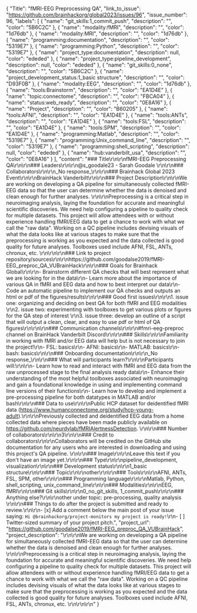 {
  "Title": "fMRI-EEG Preprocessing QA",
  "link_to_issue": "https://github.com/brainhackorg/global2023/issues/96",
  "issue_number": 96,
  "labels": [
    {
      "name": "git_skills:1_commit_push",
      "description": "",
      "color": "5B6C2C"
    },
    {
      "name": "modality:fMRI",
      "description": "",
      "color": "1d76db"
    },
    {
      "name": "modality:MRI",
      "description": "",
      "color": "1d76db"
    },
    {
      "name": "programming:documentation",
      "description": "",
      "color": "5319E7"
    },
    {
      "name": "programming:Python",
      "description": "",
      "color": "5319E7"
    },
    {
      "name": "project_type:documentation",
      "description": null,
      "color": "ededed"
    },
    {
      "name": "project_type:pipeline_development",
      "description": null,
      "color": "ededed"
    },
    {
      "name": "git_skills:0_none",
      "description": "",
      "color": "5B6C2C"
    },
    {
      "name": "project_development_status:1_basic structure",
      "description": "",
      "color": "D93F0B"
    },
    {
      "name": "modality:EEG",
      "description": "",
      "color": "1d76db"
    },
    {
      "name": "tools:Brainstorm",
      "description": "",
      "color": "EA1D4E"
    },
    {
      "name": "topic:connectome",
      "description": "",
      "color": "FBCA04"
    },
    {
      "name": "status:web_ready",
      "description": "",
      "color": "0E8A16"
    },
    {
      "name": "Project",
      "description": "",
      "color": "B60205"
    },
    {
      "name": "tools:AFNI",
      "description": "",
      "color": "EA1D4E"
    },
    {
      "name": "tools:ANTs",
      "description": "",
      "color": "EA1D4E"
    },
    {
      "name": "tools:FSL",
      "description": "",
      "color": "EA1D4E"
    },
    {
      "name": "tools:SPM",
      "description": "",
      "color": "EA1D4E"
    },
    {
      "name": "programming:Matlab",
      "description": "",
      "color": "5319E7"
    },
    {
      "name": "programming:Unix_command_line",
      "description": "",
      "color": "5319E7"
    },
    {
      "name": "programming:shell_scripting",
      "description": null,
      "color": "ededed"
    },
    {
      "name": "hub:vanderbilt_usa",
      "description": "",
      "color": "0E8A16"
    }
  ],
  "content": "### Title\r\n\r\nfMRI-EEG Preprocessing QA\r\n\r\n### Leaders\r\n\r\n@s_goodale23 - Sarah Goodale \r\n\r\n### Collaborators\r\n\r\n_No response_\r\n\r\n### Brainhack Global 2023 Event\r\n\r\nBrainHack Vanderbilt\r\n\r\n### Project Description\r\n\r\nWe are working on developing a QA pipeline for simultaneously collected fMRI-EEG data so that the user can determine whether the data is denoised and clean enough for further analyses. \r\n\r\nPreprocessing is a critical step in neuroimaging analysis, laying the foundation for accurate and meaningful scientific discoveries. We need help configuring a pipeline to quality check for multiple datasets. This project will allow attendees with or without experience handling fMRI/EEG data to get a chance to work with what we call the \"raw data\". Working on a QC pipeline includes devising visuals of what the data looks like at various stages to make sure that the preprocessing is working as you expected and the data collected is good quality for future analyses. Toolboxes used include AFNI, FSL, ANTs, chronux, etc. \r\n\r\n\r\n### Link to project repository/sources\r\n\r\nhttps://github.com/goodalse2019/fMRI-EEG_preproc_QA_VUBrainHack\r\n\r\n### Goals for Brainhack Global\r\n\r\n- Brainstorm different QA checks that will best represent what we are looking for in the data\r\n- Learn more about the importance of various QA in fMRI and EEG data and how to best interpret our data\r\n- Code an automatic pipeline to implement our QA checks and outputs an html or pdf of the figures/results\r\n\r\n### Good first issues\r\n\r\n1. issue one: organizing and deciding on best QA for both fMRI and EEG modalities \r\n2. issue two: experimenting with toolboxes to get various plots or figures for the QA step of interest \r\n3. issue three: develop an outline of a script that will output a clean, clear, and easy to use pdf or html of QA figures\r\n\r\n\r\n### Communication channels\r\n\r\n#fmri-eeg-preproc channel on BrainHack Vanderbilt Discord\r\n\r\n### Skills\r\n\r\nFamiliarity in working with fMRI and/or EEG data will help but is not necessary to join the project!\r\n- FSL: basics\r\n- AFNI: basics\r\n- MATLAB: basics\r\n- bash: basics\r\n\r\n### Onboarding documentation\r\n\r\n_No response_\r\n\r\n### What will participants learn?\r\n\r\nParticipants will:\r\n\r\n- Learn how to read and interact with fMRI and EEG data from the raw unprocessed stage to the final analysis ready data\r\n- Enhance their understanding of the most helpful toolboxes associated with neuroimaging and gain a foundational knowledge in using and implementing command line versions of their functions\r\n- Learn how to develop and implement a pre-processing pipeline for both datatypes in MATLAB and/or bash\r\n\r\n### Data to use\r\n\r\nPublic HCP dataset for deidentified fMRI data (https://www.humanconnectome.org/study/hcp-young-adult).\r\n\r\nPreviously collected and deidentified EEG data from a home collected data where pieces have been made publicly available on https://github.com/neurdylab/fMRIAlertnessDetection. \r\n\r\n### Number of collaborators\r\n\r\n3\r\n\r\n### Credit to collaborators\r\n\r\nCollaborators will be credited on the GitHub site documentation for any users who are interested in downloading and using this project's QA pipeline. \r\n\r\n### Image\r\n\r\nLeave this text if you don't have an image yet.\r\n\r\n### Type\r\n\r\npipeline_development, visualization\r\n\r\n### Development status\r\n\r\n1_basic structure\r\n\r\n### Topic\r\n\r\nother\r\n\r\n### Tools\r\n\r\nAFNI, ANTs, FSL, SPM, other\r\n\r\n### Programming language\r\n\r\nMatlab, Python, shell_scripting, unix_command_line\r\n\r\n### Modalities\r\n\r\nEEG, fMRI\r\n\r\n### Git skills\r\n\r\n0_no_git_skills, 1_commit_push\r\n\r\n### Anything else?\r\n\r\nother under topic: pre-processing, quality analysis \r\n\r\n### Things to do after the project is submitted and ready to review.\r\n\r\n- [x] Add a comment below the main post of your issue saying: `Hi @brainhackorg/project-monitors my project is ready!`\r\n- [ ] Twitter-sized summary of your project pitch.",
  "project_url": "https://github.com/goodalse2019/fMRI-EEG_preproc_QA_VUBrainHack",
  "project_description": "\r\n\r\nWe are working on developing a QA pipeline for simultaneously collected fMRI-EEG data so that the user can determine whether the data is denoised and clean enough for further analyses. \r\n\r\nPreprocessing is a critical step in neuroimaging analysis, laying the foundation for accurate and meaningful scientific discoveries. We need help configuring a pipeline to quality check for multiple datasets. This project will allow attendees with or without experience handling fMRI/EEG data to get a chance to work with what we call the \"raw data\". Working on a QC pipeline includes devising visuals of what the data looks like at various stages to make sure that the preprocessing is working as you expected and the data collected is good quality for future analyses. Toolboxes used include AFNI, FSL, ANTs, chronux, etc. \r\n\r\n\r\n"
}